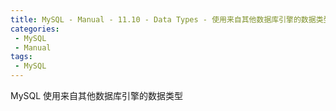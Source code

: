 ```yaml
---
title: MySQL - Manual - 11.10 - Data Types - 使用来自其他数据库引擎的数据类型
categories: 
 - MySQL
 - Manual
tags: 
 - MySQL
---
```


MySQL 使用来自其他数据库引擎的数据类型

<!--more-->




